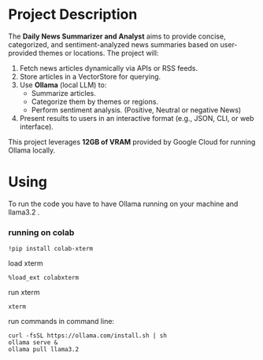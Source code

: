 # **Project Description**

The **Daily News Summarizer and Analyst** aims to provide concise, categorized, and sentiment-analyzed news summaries based on user-provided themes or locations. The project will:

1. Fetch news articles dynamically via APIs or RSS feeds.
2. Store articles in a VectorStore for querying.
3. Use **Ollama** (local LLM) to:
    - Summarize articles.
    - Categorize them by themes or regions.
    - Perform sentiment analysis. (Positive, Neutral or negative News)
4. Present results to users in an interactive format (e.g., JSON, CLI, or web interface).

This project leverages **12GB of VRAM** provided by Google Cloud for running Ollama locally.

# Using
To run the code you have to have Ollama running on your machine and llama3.2 .
### running on colab

```
!pip install colab-xterm
````
load xterm
```
%load_ext colabxterm
````
run xterm
```
xterm
````

run commands in command line:
```
curl -fsSL https://ollama.com/install.sh | sh
ollama serve & 
ollama pull llama3.2

```

